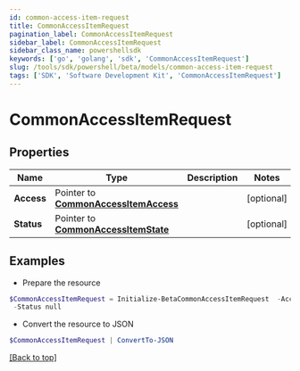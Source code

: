 ```yaml
---
id: common-access-item-request
title: CommonAccessItemRequest
pagination_label: CommonAccessItemRequest
sidebar_label: CommonAccessItemRequest
sidebar_class_name: powershellsdk
keywords: ['go', 'golang', 'sdk', 'CommonAccessItemRequest'] 
slug: /tools/sdk/powershell/beta/models/common-access-item-request
tags: ['SDK', 'Software Development Kit', 'CommonAccessItemRequest']
---
```



# CommonAccessItemRequest

## Properties

Name | Type | Description | Notes
------------ | ------------- | ------------- | -------------
**Access** |  Pointer to [**CommonAccessItemAccess**](common-access-item-access) |  | [optional] 
**Status** |  Pointer to [**CommonAccessItemState**](common-access-item-state) |  | [optional] 

## Examples

- Prepare the resource
```powershell
$CommonAccessItemRequest = Initialize-BetaCommonAccessItemRequest  -Access null `
 -Status null
```

- Convert the resource to JSON
```powershell
$CommonAccessItemRequest | ConvertTo-JSON
```


[[Back to top]](#) 

